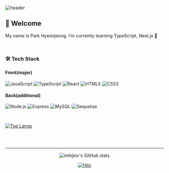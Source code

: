 ![header](https://capsule-render.vercel.app/api?type=waving&&color=F6ECC6&height=200&section=header&text=imhjlov%20github&fontSize=40&fontColor=FFFFFF&fontAlignY=40)

## 🤗 Welcome
My name is Park Hyeonjeong. I’m currently learning TypeScript, Nest.js 🌱

</br>

### 🛠 Tech Stack

#### Front(major)

![JavaScript](https://img.shields.io/badge/JavaScript-F7DF1E?style=flat-square&logo=JavaScript&logoColor=black)
![TypeScript](https://img.shields.io/badge/TypeScript-3178C6?style=flat-square&logo=TypeScript&logoColor=black)
![React](https://img.shields.io/badge/React-61DAFB?style=flat-square&logo=React&logoColor=black)
![HTML5](https://img.shields.io/badge/HTML5-E34F26?style=flat-square&logo=HTML5&logoColor=white)
![CSS3](https://img.shields.io/badge/CSS3-1572B6?style=flat-square&logo=CSS3&logoColor=white)

#### Back(additional)

![Node.js](https://img.shields.io/badge/Node.js-339933?style=flat-square&logo=Node.js&logoColor=white)
![Express](https://img.shields.io/badge/Express-000000?style=flat-square&logo=Express&logoColor=white)
![MySQL](https://img.shields.io/badge/MySQL-4479A1?style=flat-square&logo=MySQL&logoColor=white)
![Sequelize](https://img.shields.io/badge/Sequelize-52B0E7?style=flat-square&logo=Sequelize&logoColor=white)

</br>

[![Top Langs](https://github-readme-stats.vercel.app/api/top-langs/?username=imhjlov&layout=compact&theme=graywhite&langs_count=10)](https://github.com/anuraghazra/github-readme-stats)

</br>
</br>

<div align=center>

---

![imhjlov's GitHub stats](https://github-readme-stats.vercel.app/api?username=imhjlov&show_icons=true&theme=vue)

[![Hits](https://hits.seeyoufarm.com/api/count/incr/badge.svg?url=https%3A%2F%2Fgithub.com%2Flimkhl&count_bg=%23F6ECC6&title_bg=%23000000&icon=&icon_color=%23E7E7E7&title=hits&edge_flat=false)](https://hits.seeyoufarm.com)
